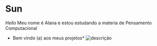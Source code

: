 # Sun
*Hello* 
Meu nome é Alana e estou estudando a materia de Pensamento Computacional 
* Bem vindo (a) aos meus projetos* 
![descrição](https://media1.tenor.com/m/mIrMnt4Kq0oAAAAC/wrotela1-rotelaw.gif)
